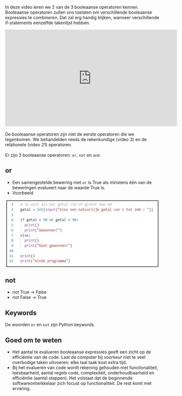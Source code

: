 In deze video leren we 2 van de 3 booleaanse operatoren kennen. Booleaanse operatoren zullen ons toelaten om verschillende booleaanse expressies te combineren. Dat zal erg handig blijken, wanneer verschillende if-statements eenzelfde takenlijst hebben.

<div align="center">
  <iframe width="560" height="315" src="https://www.youtube.com/embed/NYRbDIlTGlM" title="YouTube video player" frameborder="0" allow="accelerometer; autoplay; clipboard-write; encrypted-media; gyroscope; picture-in-picture; web-share" allowfullscreen></iframe>
</div>

De booleaanse operatoren zijn niet de eerste operatoren die we tegenkomen. We behandelden reeds de rekenkundige (video 3) en de relationele (video 21) operatoren.<br><br>
Er zijn 3 booleaanse operatoren: <code>or</code>, <code>not</code> en <code>and</code>.

## or
* Een samengestelde bewering met <code>or</code> is True als minstens één van de beweringen evalueert naar de waarde True is.
* Voorbeeld

<div align="center">
  <img src="media/or.png" align="center" width="500px" data-caption="De booleaanse operator <b>or</b>.">
</div>

## not
* not True → False
* not False → True

## Keywords
De woorden <code>or</code> en <code>not</code> zijn Python keywords.

## Goed om te weten
* Het aantal te evalueren booleaanse expressies geeft een zicht op de efficiëntie van de code. Laat de computer bij voorkeur niet te veel overbodige taken uitvoeren: elke taal taak kost extra tijd.
* Bij het evalueren van code wordt rekening gehouden met functionaliteit, leesbaarheid, aantal regels code, complexiteit, onderhoudbaarheid en efficiëntie (aantal stappen). Het volstaat dat de beginnende softwareontwikkelaar zich focust op functionaliteit. De rest komt met ervaring.
